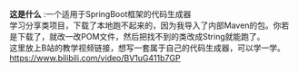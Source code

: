 **这是什么**
:一个适用于SpringBoot框架的代码生成器<br>
学习分享类项目，下载了本地跑不起来的，因为我导入了内部Maven的包。你若是下载了，就改一改POM文件，然后把找不到的类改成String就能跑了。<br>
这里放上B站的教学视频链接，想写一套属于自己的代码生成器，可以学一学。<br>
https://www.bilibili.com/video/BV1uG411b7GP

